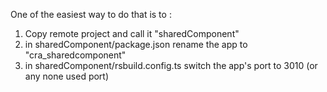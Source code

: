 One of the easiest way to do that is to :

1) Copy remote project and call it "sharedComponent"
2) in sharedComponent/package.json rename the app to "cra_sharedcomponent"
3) in sharedComponent/rsbuild.config.ts switch the app's port to 3010 (or any none used port)
